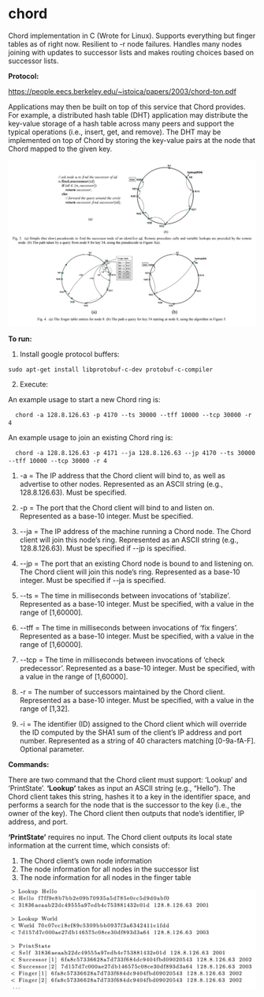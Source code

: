 # chord
Chord implementation in C (Wrote for Linux). Supports everything but finger tables as of right now. Resilient to -r node failures. Handles many nodes joining with updates to successor lists and makes routing choices based on successor lists.

**Protocol:**

https://people.eecs.berkeley.edu/~istoica/papers/2003/chord-ton.pdf

Applications may then be built on top of this service that Chord provides. For example, a
distributed hash table (DHT) application may distribute the key-value storage of a hash table
across many peers and support the typical operations (i.e., insert, get, and remove). The DHT
may be implemented on top of Chord by storing the key-value pairs at the node that Chord mapped
to the given key.

![GitHub Logo](/chord.png)

**To run:**

  1) Install google protocol buffers:
  
    sudo apt-get install libprotobuf-c-dev protobuf-c-compiler
    
  2) Execute:
  
   An example usage to start a new Chord ring is:
    
      chord -a 128.8.126.63 -p 4170 --ts 30000 --tff 10000 --tcp 30000 -r 4
    
   An example usage to join an existing Chord ring is:
    
      chord -a 128.8.126.63 -p 4171 --ja 128.8.126.63 --jp 4170 --ts 30000 --tff 10000 --tcp 30000 -r 4
    
   1. -a <String> = The IP address that the Chord client will bind to, as well as advertise to
    other nodes. Represented as an ASCII string (e.g., 128.8.126.63). Must be specified.
    
   2. -p <Number> = The port that the Chord client will bind to and listen on. Represented as
    a base-10 integer. Must be specified.
    
   3. --ja <String> = The IP address of the machine running a Chord node. The Chord client
    will join this node’s ring. Represented as an ASCII string (e.g., 128.8.126.63). Must be
    specified if --jp is specified.
    
   4. --jp <Number> = The port that an existing Chord node is bound to and listening on. The
    Chord client will join this node’s ring. Represented as a base-10 integer. Must be specified if
    --ja is specified.
    
   5. --ts <Number> = The time in milliseconds between invocations of ‘stabilize’. Represented
    as a base-10 integer. Must be specified, with a value in the range of [1,60000].
    
   6. --tff <Number> = The time in milliseconds between invocations of ‘fix fingers’. Represented as a base-10 integer. Must        be specified, with a value in the range of [1,60000].
    
   7. --tcp <Number> = The time in milliseconds between invocations of ‘check predecessor’.
    Represented as a base-10 integer. Must be specified, with a value in the range of [1,60000].
    
   8. -r <Number> = The number of successors maintained by the Chord client. Represented as
    a base-10 integer. Must be specified, with a value in the range of [1,32].
    
   9. -i <String> = The identifier (ID) assigned to the Chord client which will override the ID
    computed by the SHA1 sum of the client’s IP address and port number. Represented as a
    string of 40 characters matching [0-9a-fA-F]. Optional parameter.
  
  **Commands:**
  
  There are two command that the Chord client must support: ‘Lookup’ and ‘PrintState’.
  **‘Lookup’** takes as input an ASCII string (e.g., “Hello”). The Chord client takes this string,
  hashes it to a key in the identifier space, and performs a search for the node that is the successor
  to the key (i.e., the owner of the key). The Chord client then outputs that node’s identifier, IP
  address, and port.
  
  **‘PrintState’** requires no input. The Chord client outputs its local state information at the
  current time, which consists of:
  1. The Chord client’s own node information
  2. The node information for all nodes in the successor list
  3. The node information for all nodes in the finger table
  
  ![GitHub Logo](/commands.png)

  
    
